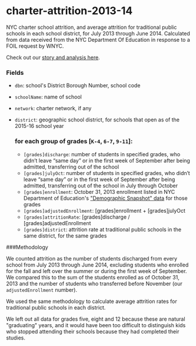 # charter-attrition-2013-14
NYC charter school attrition, and average attrition for traditional public schools in each school district, for July 2013 through June 2014. Calculated from data received from the NYC Department Of Education in response to a FOIL request by WNYC.

Check out our [story and analysis here](http://www.wnyc.org/story/nyc-charter-school-attrition-rates/). 

### Fields
* `dbn`: school's District Borough Number, school code
* `schoolName`: name of school
* `network`: charter network, if any
* `district`: geographic school district, for schools that open as of the 2015-16 school year

  ### for each group of grades [`K-4`, `6-7`, `9-11`]:
  * `[grades]discharge`: number of students in specified grades, who didn’t leave “same day” or in the first week of September after being admitted, transferring out of the school
  * `[grades]julyOct`: number of students in specified grades, who didn’t leave “same day” or in the first week of September after being admitted, transferring out of the school in July through October
  * `[grades]enrollment`: October 31, 2013 enrollment listed in NYC Department of Education's ["Demographic Snapshot" data](http://schools.nyc.gov/Accountability/data/default.htm) for those grades 
  * `[grades]adjustedEnrollment`: [grades]enrollment + [grades]julyOct
  * `[grades]attritionRate`: [grades]discharge / [grades]adjustedEnrollment
  * `[grades]district`: attrition rate at traditional public schools in the same district, for the same grades

###Methodology

We counted attrition as the number of students discharged from every school from July 2013 through June 2014, excluding students who enrolled for the fall and left over the summer or during the first week of September. We compared this to the sum of the students enrolled as of October 31, 2013 and the number of students who transferred before November (our `adjustedEnrollment` number).

We used the same methodology to calculate average attrition rates for traditional public schools in each district.

We left out all data for grades five, eight and 12 because these are natural "graduating" years, and it would have been too difficult to distinguish kids who stopped attending their schools because they had completed their studies.
